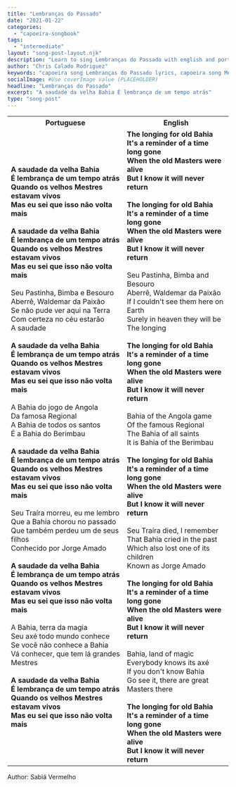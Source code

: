 ```yaml
---
title: "Lembranças do Passado"
date: "2021-01-22"
categories:
  - "capoeira-songbook"
tags:
  - "intermediate"
layout: "song-post-layout.njk"
description: "Learn to sing Lembranças do Passado with english and portuguese translations along with a video to help you learn."
author: "Chris Calado Rodriguez"
keywords: "capoeira song Lembranças do Passado lyrics, capoeira song Memories of the Past translation, intermediate capoeira song tutorial, capoeira songbook lyrics and chords, learn to sing capoeira songs, capoeira music cultural significance, best capoeira songs for roda, classic capoeira song lyrics"
socialImage: #Use coverImage value (PLACEHOLDER)
headline: "Lembranças do Passado"
excerpt: "A saudade da velha Bahia É lembrança de um tempo atrás"
type: "song-post"
---
```


<table class="capoeira-table">
    <tr class="header-row">
        <th>Portuguese</th>
        <th>English</th>
    </tr>
    <tr>
        <td>
            <strong>A saudade da velha Bahia<br>É lembrança de um tempo atrás<br>Quando os velhos Mestres estavam vivos<br>Mas eu sei que isso não volta mais</strong><br><br>
            <strong>A saudade da velha Bahia<br>É lembrança de um tempo atrás<br>Quando os velhos Mestres estavam vivos<br>Mas eu sei que isso não volta mais</strong><br><br>
            Seu Pastinha, Bimba e Besouro<br>
            Aberrê, Waldemar da Paixão<br>
            Se não pude ver aqui na Terra<br>
            Com certeza no céu estarão<br>
            A saudade<br><br>
            <strong>A saudade da velha Bahia<br>É lembrança de um tempo atrás<br>Quando os velhos Mestres estavam vivos<br>Mas eu sei que isso não volta mais</strong><br><br>
            A Bahia do jogo de Angola<br>
            Da famosa Regional<br>
            A Bahia de todos os santos<br>
            É a Bahia do Berimbau<br><br>
            <strong>A saudade da velha Bahia<br>É lembrança de um tempo atrás<br>Quando os velhos Mestres estavam vivos<br>Mas eu sei que isso não volta mais</strong><br><br>
            Seu Traíra morreu, eu me lembro<br>
            Que a Bahia chorou no passado<br>
            Que também perdeu um de seus filhos<br>
            Conhecido por Jorge Amado<br><br>
            <strong>A saudade da velha Bahia<br>É lembrança de um tempo atrás<br>Quando os velhos Mestres estavam vivos<br>Mas eu sei que isso não volta mais</strong><br><br>
            A Bahia, terra da magia<br>
            Seu axé todo mundo conhece<br>
            Se você não conhece a Bahia<br>
            Vá conhecer, que tem lá grandes Mestres<br><br>
            <strong>A saudade da velha Bahia<br>É lembrança de um tempo atrás<br>Quando os velhos Mestres estavam vivos<br>Mas eu sei que isso não volta mais</strong>
        </td>
        <td>
            <strong>The longing for old Bahia<br>It's a reminder of a time long gone<br>When the old Masters were alive<br>But I know it will never return</strong><br><br>
            <strong>The longing for old Bahia<br>It's a reminder of a time long gone<br>When the old Masters were alive<br>But I know it will never return</strong><br><br>
            Seu Pastinha, Bimba and Besouro<br>
            Aberrê, Waldemar da Paixão<br>
            If I couldn't see them here on Earth<br>
            Surely in heaven they will be<br>
            The longing<br><br>
            <strong>The longing for old Bahia<br>It's a reminder of a time long gone<br>When the old Masters were alive<br>But I know it will never return</strong><br><br>
            Bahia of the Angola game<br>
            Of the famous Regional<br>
            The Bahia of all saints<br>
            It is Bahia of the Berimbau<br><br>
            <strong>The longing for old Bahia<br>It's a reminder of a time long gone<br>When the old Masters were alive<br>But I know it will never return</strong><br><br>
            Seu Traíra died, I remember<br>
            That Bahia cried in the past<br>
            Which also lost one of its children<br>
            Known as Jorge Amado<br><br>
            <strong>The longing for old Bahia<br>It's a reminder of a time long gone<br>When the old Masters were alive<br>But I know it will never return</strong><br><br>
            Bahia, land of magic<br>
            Everybody knows its axé<br>
            If you don't know Bahia<br>
            Go see it, there are great Masters there<br><br>
            <strong>The longing for old Bahia<br>It's a reminder of a time long gone<br>When the old Masters were alive<br>But I know it will never return</strong>
        </td>
    </tr>
</table>
<figcaption>
Author: Sabiá Vermelho
</figcaption>
